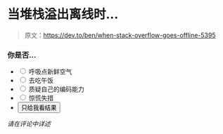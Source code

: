 # 当堆栈溢出离线时...

> 原文：<https://dev.to/ben/when-stack-overflow-goes-offline-5395>

### 你是否...

*   <input type="radio" id="poll_option_11" name="option" value="poll_option_11" data-option-id="11"> <label for="d" id="poll_option_label_11" data-option-id="11">呼吸点新鲜空气</label>
*   <input type="radio" id="poll_option_10" name="option" value="poll_option_10" data-option-id="10"> <label for="d" id="poll_option_label_10" data-option-id="10">去吃午饭</label>
*   <input type="radio" id="poll_option_13" name="option" value="poll_option_13" data-option-id="13"> <label for="d" id="poll_option_label_13" data-option-id="13">质疑自己的编码能力</label>
*   <input type="radio" id="poll_option_12" name="option" value="poll_option_12" data-option-id="12"> <label for="d" id="poll_option_label_12" data-option-id="12">惊慌失措</label>
*   <button>只给我看结果</button>

*请在评论中详述*